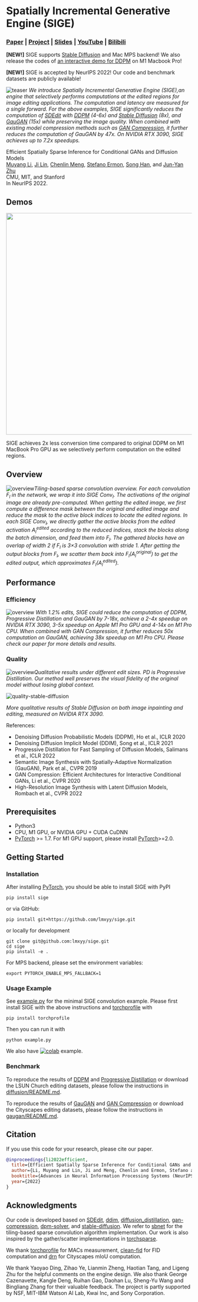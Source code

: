 # Spatially Incremental Generative Engine (SIGE)

### [Paper](https://arxiv.org/abs/2211.02048) | [Project](https://www.cs.cmu.edu/~sige/) | [Slides](https://www.cs.cmu.edu/~sige/resources/slides.key) | [YouTube](https://youtu.be/rDPotGoPPkQ) | [Bilibili](https://www.bilibili.com/video/BV1WG4y1b76q/?share_source=copy_web&vd_source=28b10c1b7c0a3972f928ee5f17d37771)

**[NEW!]** SIGE supports [Stable Diffusion](./stable_diffusion) and Mac MPS backend! We also release the codes of [an interactive demo for DDPM](diffusion_demo) on M1 Macbook Pro!

**[NEW!]** SIGE  is accepted by NeurIPS 2022! Our code and benchmark datasets are publicly available!

![teaser](./assets/teaser.jpg)
*We introduce Spatially Incremental Generative Engine (SIGE),an engine that selectively performs computations at the edited regions for image editing applications. The computation and latency are measured for a single forward. For the above examples, SIGE significantly reduces the computation of [SDEdit](https://github.com/ermongroup/SDEdit) with [DDPM](https://github.com/lucidrains/denoising-diffusion-pytorch) (4-6x) and [Stable Diffusion](https://github.com/CompVis/stable-diffusion) (8x), and [GauGAN](https://github.com/NVlabs/SPADE) (15x) while preserving the image quality. When combined with existing model compression methods such as [GAN Compression](https://github.com/mit-han-lab/gan-compression), it further reduces the computation of GauGAN by 47x. On NVIDIA RTX 3090, SIGE achieves up to 7.2x speedups.*

Efficient Spatially Sparse Inference for Conditional GANs and Diffusion Models</br>
[Muyang Li](https://lmxyy.me/), [Ji Lin](http://linji.me/), [Chenlin Meng](https://cs.stanford.edu/~chenlin/), [Stefano Ermon](https://cs.stanford.edu/~ermon/), [Song Han](https://songhan.mit.edu/), and [Jun-Yan Zhu](https://www.cs.cmu.edu/~junyanz/)</br>
CMU, MIT, and Stanford</br>
In NeurIPS 2022.

## Demos

<p align="center">
  <img src="diffusion_demo/assets/demo.gif" width=600>
</p>

SIGE achieves 2x less conversion time compared to original DDPM on M1 MacBook Pro GPU as we selectively perform computation on the edited regions.

## Overview

![overview](https://github.com/lmxyy/sige/raw/main/assets/method.gif)*Tiling-based sparse convolution overview. For each convolution <i>F<sub>l</sub></i> in the network, we wrap it into SIGE Conv<sub><i>l</i></sub>. The activations of the original image are already pre-computed. When getting the edited image, we first compute a difference mask between the original and edited image and reduce the mask to the active block indices to locate the edited regions. In each SIGE Conv<sub><i>l</i></sub>, we directly gather the active blocks from the edited activation <i>A<sub>l</sub></i><sup>edited</sup> according to the reduced indices, stack the blocks along the batch dimension, and feed them into <i>F<sub>l</sub></i>. The gathered blocks have an overlap of width 2 if <i>F<sub>l</sub></i> is 3×3 convolution with stride 1. After getting the output blocks from <i>F<sub>l</sub></i>, we scatter them back into <i>F<sub>l</sub></i>(<i>A<sub>l</sub></i><sup>original</sup>) to get the edited output, which approximates <i>F<sub>l</sub></i>(<i>A<sub>l</sub></i><sup>edited</sup>).*

## Performance

### Efficiency

![overview](./assets/results.jpg)
*With 1.2% edits, SIGE could reduce the computation of DDPM, Progressive Distillation and GauGAN by 7-18x, achieve a 2-4x speedup on NVIDIA RTX 3090, 3-5x speedup on Apple M1 Pro GPU and 4-14x on M1 Pro CPU. When combined with GAN Compression, it further reduces 50x computation on GauGAN, achieving 38x speedup on M1 Pro CPU. Please check our paper for more details and results.*

### Quality

![overview](./assets/quality.jpg)*Qualitative results under different edit sizes. PD is Progressive Distillation. Our method well preserves the visual fidelity of the original model without losing global context.*

![quality-stable-diffusion](https://github.com/lmxyy/sige/raw/main/assets/quality-stable-diffusion.jpg)

*More qualitative results of Stable Diffusion on both image inpainting and editing, measured on NVIDIA RTX 3090.*

References:

* Denoising Diffusion Probabilistic Models (DDPM), Ho et al., ICLR 2020
* Denoising Diffusion Implicit Model (DDIM), Song et al., ICLR 2021
* Progressive Distillation for Fast Sampling of Diffusion Models, Salimans et al., ICLR 2022
* Semantic Image Synthesis with Spatially-Adaptive Normalization (GauGAN), Park et al., CVPR 2019
* GAN Compression: Efficient Architectures for Interactive Conditional GANs, Li et al., CVPR 2020
* High-Resolution Image Synthesis with Latent Diffusion Models, Rombach et al., CVPR 2022

## Prerequisites

* Python3
* CPU, M1 GPU, or NVIDIA GPU + CUDA CuDNN
* [PyTorch](https://pytorch.org) >= 1.7. For M1 GPU support, please install [PyTorch](https://pytorch.org)>=2.0.

## Getting Started

### Installation

After installing [PyTorch](https://pytorch.org), you should be able to install SIGE with PyPI

```shell
pip install sige
```

or via GitHub:

```shell
pip install git+https://github.com/lmxyy/sige.git
```

or locally for development

```shell
git clone git@github.com:lmxyy/sige.git
cd sige
pip install -e .
```

For MPS backend, please set the environment variables:

```shell
export PYTORCH_ENABLE_MPS_FALLBACK=1
```

### Usage Example

See [example.py](https://github.com/lmxyy/sige/tree/main/example.py) for the minimal SIGE convolution example. Please first install SIGE with the above instructions and [torchprofile](https://github.com/zhijian-liu/torchprofile) with

```shell
pip install torchprofile
```

Then you can run it with

```shell
python example.py
```

We also have [![colab](https://colab.research.google.com/assets/colab-badge.svg)](https://colab.research.google.com/github/lmxyy/sige/blob/main/example.ipynb) example.

### Benchmark

To reproduce the results of [DDPM](https://github.com/ermongroup/ddim) and [Progressive Distillation](https://github.com/google-research/google-research/tree/master/diffusion_distillation) or download the LSUN Church editing datasets, please follow the instructions in [diffusion/README.md](https://github.com/lmxyy/sige/tree/main/diffusion/README.md).

To reproduce the results of [GauGAN](https://github.com/NVlabs/SPADE) and [GAN Compression](https://github.com/mit-han-lab/gan-compression) or download the Cityscapes editing datasets, please follow the instructions in [gaugan/README.md](https://github.com/lmxyy/sige/tree/main/gaugan/README.md).

## Citation

If you use this code for your research, please cite our paper.

```bibtex
@inproceedings{li2022efficient,
  title={Efficient Spatially Sparse Inference for Conditional GANs and Diffusion Models},
  author={Li, Muyang and Lin, Ji and Meng, Chenlin and Ermon, Stefano and Han, Song and Zhu, Jun-Yan},
  booktitle={Advances in Neural Information Processing Systems (NeurIPS)},
  year={2022}
}
```

## Acknowledgments

Our code is developed based on [SDEdit](https://github.com/ermongroup/SDEdit), [ddim](https://github.com/ermongroup/ddim), [diffusion_distillation](https://github.com/google-research/google-research/tree/master/diffusion_distillation), [gan-compression](https://github.com/mit-han-lab/gan-compression), [dpm-solver](https://github.com/LuChengTHU/dpm-solver), and [stable-diffusion](https://github.com/CompVis/stable-diffusion). We refer to [sbnet](https://github.com/uber-research/sbnet) for the tiling-based sparse convolution algorithm implementation. Our work is also inspired by the gather/scatter implementations in [torchsparse](https://github.com/mit-han-lab/torchsparse).

We thank [torchprofile](https://github.com/zhijian-liu/torchprofile) for MACs measurement, [clean-fid](https://github.com/GaParmar/clean-fid) for FID computation and [drn](https://github.com/fyu/drn) for Cityscapes mIoU computation.

We thank Yaoyao Ding, Zihao Ye, Lianmin Zheng, Haotian Tang, and Ligeng Zhu for the helpful comments on the engine design. We also thank George Cazenavette, Kangle Deng, Ruihan Gao, Daohan Lu, Sheng-Yu Wang and Bingliang Zhang for their valuable feedback. The project is partly supported by NSF, MIT-IBM Watson AI Lab, Kwai Inc, and Sony Corporation.
